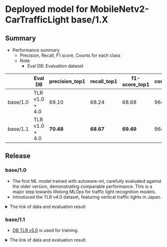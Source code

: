 # Deployed model for MobileNetv2-CarTrafficLight base/1.X
## Summary

- Performance summary
  - Precision, Recall, F1 score, Counts for each class
  - Note
    - Eval DB: Evaluation dataset

|          | Eval DB           | precision_top1 | recall_top1 | f1-score_top1 | counts |
| -------- | ----------------- | -------------- | ----------- | ------------- | ------ |
| base/1.0 | TLR v1.0 + 4.0    | 69.10          | 68.24       | 68.68         | 9642   |
| base/1.1 | TLR v1.0 + 4.0    | **70.48**      | **68.67**   | **69.49**     | 9642   |

## Release
### base/1.0

- The first ML model trained with autoware-ml, carefully evaluated against the older version, demonstrating comparable performance. This is a major step towards lifelong MLOps for traffic light recognition models.
- Introduced the TLR v4.0 dataset, featuring vertical traffic lights in Japan.

<details>
<summary> The link of data and evaluation result </summary>

- model
  - Training dataset: TLR v1.0 + TLR v2.0 + TLR v3.0 + TLR v4.0
  - Eval dataset: TLR v4.0
  - [PR](https://github.com/tier4/autoware-ml/pull/143)
  - [Config file path](https://drive.google.com/drive/folders/17XBZ6AcycliejDvT7nSFRINzUyGmsb2X?usp=drive_link)
  - [Deployed onnx model](https://evaluation.tier4.jp/evaluation/mlpackages/e104265c-2945-4b8a-ae68-13accc1c0af2/releases/d5ce3e03-dd72-4517-b416-7a63a84c9fd3?project_id=zWhWRzei&tab=reports)
  - [Deployed label file](https://evaluation.tier4.jp/evaluation/mlpackages/e104265c-2945-4b8a-ae68-13accc1c0af2/releases/d5ce3e03-dd72-4517-b416-7a63a84c9fd3?project_id=zWhWRzei&tab=reports)
  - [Training results](https://drive.google.com/drive/folders/17XBZ6AcycliejDvT7nSFRINzUyGmsb2X?usp=drive_link)
  - train time: (A40 * 1) * 16 hours ( Used less than 10 GB memory)

- Results

```python
Class-wise Metrics:
----------------------------------------------------------------------------
| Class Name           | Precision  | Recall     | F1-Score   | Counts     |
----------------------------------------------------------------------------
| green                | 99.84      | 99.78      | 99.81      | 4986       |
| left,red             | 98.47      | 94.16      | 96.27      | 137        |
| left,red,straight    | 98.65      | 99.66      | 99.15      | 293        |
| red                  | 99.43      | 99.69      | 99.56      | 3845       |
| red,right            | 97.89      | 95.88      | 96.88      | 194        |
| red,straight         | 100.00     | 100.00     | 100.00     | 11         |
| unknown              | 70.97      | 62.86      | 66.67      | 35         |
| yellow               | 95.86      | 98.58      | 97.20      | 141        |
| red,up_left          | 0.00       | 0.00       | 0.00       | 0          |
| red,right,straight   | 0.00       | 0.00       | 0.00       | 0          |
| red,up_right         | 0.00       | 0.00       | 0.00       | 0          |
----------------------------------------------------------------------------
Overall results:  precision_top1: 69.19     , recall_top1: 68.24     , f1-score_top1: 68.68     , support_top1: 9642.00

```

</details>

### base/1.1

- [DB TLR v5.0](../../../../../autoware_ml/configs/t4dataset/db_tlr_v5.yaml) is used for training.

<details>
<summary> The link of data and evaluation result </summary>

- model
  - Training dataset: DB TLR v1.0, 2.0, 3.0, 4.0, 5.0
  - Eval dataset: DB TLR v1.0, 4.0, 5.0
  - [PR](https://github.com/tier4/autoware-ml/pull/354)
  - [Config file path](https://drive.google.com/file/d/1ae1Rpj9xGGBBPmRp8nk9F8ftSOy9uC7J/view?usp=drive_link)
  - [Deployed onnx model](https://evaluation.tier4.jp/evaluation/mlpackages/e104265c-2945-4b8a-ae68-13accc1c0af2/releases/84e9b9b6-6b3b-4a60-8cfe-d410b2af6ba4?project_id=zWhWRzei)
  - Deployed label file: It is the same as [base/1.0](#base10) 
  - [Training results](https://drive.google.com/drive/folders/1ozAAvqQOJKenUx8LE454-Cu83mgYmDVG?usp=drive_link)
  - train time: (NVIDIA A100-SXM4-80GB * 1) * 300 epochs = 22 hours

- Results evaluated with DB TLR v1.0, 4.0, 5.0
  - [Evaluation results](https://drive.google.com/drive/folders/1K8LJ8sCWfK0tLcYVvy0-dhXWfkegp1mj?usp=drive_link)

```python
Class-wise Metrics:
----------------------------------------------------------------------------
| Class Name           | Precision  | Recall     | F1-Score   | Counts     |
----------------------------------------------------------------------------
| green                | 99.94      | 99.88      | 99.91      | 5089       |
| left,red             | 100.00     | 90.51      | 95.02      | 137        |
| left,red,straight    | 98.98      | 99.32      | 99.15      | 294        |
| red                  | 99.39      | 99.82      | 99.60      | 3907       |
| red,right            | 96.96      | 98.29      | 97.62      | 292        |
| red,straight         | 100.00     | 100.00     | 100.00     | 11         |
| unknown              | 85.71      | 63.83      | 73.17      | 47         |
| yellow               | 96.05      | 99.42      | 97.70      | 171        |
| red,up_left          | 0.00       | 0.00       | 0.00       | 0          |
| red,right,straight   | 0.00       | 0.00       | 0.00       | 0          |
| red,up_right         | 0.00       | 0.00       | 0.00       | 0          |
----------------------------------------------------------------------------
Overall results:  precision_top1: 70.64     , recall_top1: 68.28     , f1-score_top1: 69.29     , support_top1: 9948.00
```

- Results evaluated with DB TLR v1.0, 4.0
  - [Evaluation results](https://drive.google.com/drive/folders/10XkxjAPBDShO_NBRGpVJbXxv0QRYa9mo?usp=drive_link)

```python
Class-wise Metrics:
----------------------------------------------------------------------------
| Class Name           | Precision  | Recall     | F1-Score   | Counts     |
----------------------------------------------------------------------------
| green                | 99.94      | 99.88      | 99.91      | 4986       |
| left,red             | 100.00     | 90.51      | 95.02      | 137        |
| left,red,straight    | 99.32      | 99.32      | 99.32      | 293        |
| red                  | 99.40      | 99.82      | 99.61      | 3845       |
| red,right            | 95.96      | 97.94      | 96.94      | 194        |
| red,straight         | 100.00     | 100.00     | 100.00     | 11         |
| unknown              | 82.76      | 68.57      | 75.00      | 35         |
| yellow               | 97.90      | 99.29      | 98.59      | 141        |
| red,up_left          | 0.00       | 0.00       | 0.00       | 0          |
| red,right,straight   | 0.00       | 0.00       | 0.00       | 0          |
| red,up_right         | 0.00       | 0.00       | 0.00       | 0          |
----------------------------------------------------------------------------
Overall results:  precision_top1: 70.48     , recall_top1: 68.67     , f1-score_top1: 69.49     , support_top1: 9642.00   
```

</details>
